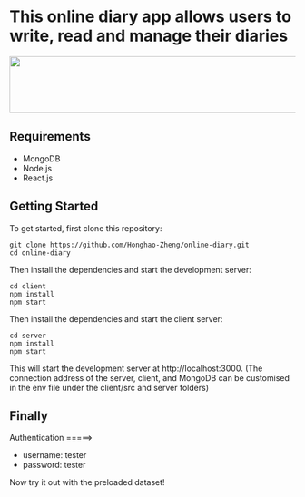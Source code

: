 # This online diary app allows users to write, read and manage their diaries

<img src="https://github.com/Honghao-Zheng/online-diary/blob/main/public/diary.png" width="600" height="100">

## Requirements
- MongoDB
- Node.js
- React.js

## Getting Started

To get started, first clone this repository:
```
git clone https://github.com/Honghao-Zheng/online-diary.git
cd online-diary
```

Then install the dependencies and start the development server:
```
cd client
npm install
npm start
```
Then install the dependencies and start the client server:
```
cd server
npm install
npm start
```

This will start the development server at http://localhost:3000. (The connection address of the server, client, and MongoDB can be customised in the env file under the client/src and server folders)

## Finally
Authentication =====>
- username: tester
- password: tester

Now try it out with the preloaded dataset! 

